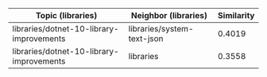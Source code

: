 | Topic (libraries) | Neighbor (libraries) | Similarity |
|-------------|-------------------|------------|
| libraries/dotnet-10-library-improvements | libraries/system-text-json | 0.4019 |
| libraries/dotnet-10-library-improvements | libraries | 0.3558 |
